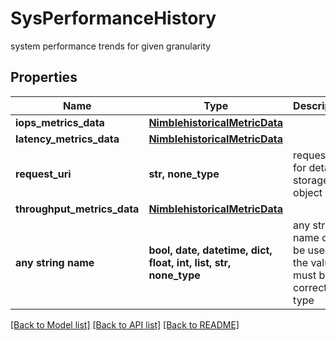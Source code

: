 # SysPerformanceHistory

system performance trends for given granularity

## Properties
Name | Type | Description | Notes
------------ | ------------- | ------------- | -------------
**iops_metrics_data** | [**NimblehistoricalMetricData**](NimblehistoricalMetricData.md) |  | [optional] 
**latency_metrics_data** | [**NimblehistoricalMetricData**](NimblehistoricalMetricData.md) |  | [optional] 
**request_uri** | **str, none_type** | requestUri for detailed storage object | [optional] 
**throughput_metrics_data** | [**NimblehistoricalMetricData**](NimblehistoricalMetricData.md) |  | [optional] 
**any string name** | **bool, date, datetime, dict, float, int, list, str, none_type** | any string name can be used but the value must be the correct type | [optional]

[[Back to Model list]](../README.md#documentation-for-models) [[Back to API list]](../README.md#documentation-for-api-endpoints) [[Back to README]](../README.md)



